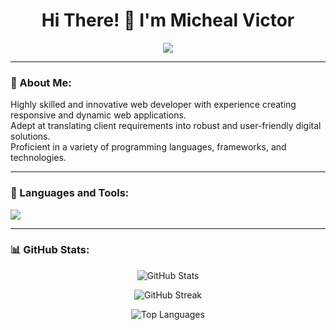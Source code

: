 <!-- Profile README -->

<h1 align="center">Hi There! 👋 I'm Micheal Victor</h1>

<p align="center">
  <a href="https://github.com/micheal-victor"><img src="https://readme-typing-svg.herokuapp.com?lines=Frontend+Developer;UI%2FUX+Designer;Loves+to+Collaborate;Always+learning+new+things&center=true&width=500&height=50"></a>
</p>

---

### 💫 About Me:
Highly skilled and innovative web developer with experience creating responsive and dynamic web applications.  
Adept at translating client requirements into robust and user-friendly digital solutions.  
Proficient in a variety of programming languages, frameworks, and technologies.

---

### 🧠 Languages and Tools:

<p align="left">
  <img src="https://skillicons.dev/icons?i=react,nextjs,nodejs,ts,js,html,css,sass,tailwind,figma,git,github,python,postgresql" />
</p>

---

### 📊 GitHub Stats:

<p align="center">
  <img src="https://github-readme-stats.vercel.app/api?username=micheal-victor&show_icons=true&theme=tokyonight" alt="GitHub Stats" />
</p>

<p align="center">
  <img src="https://github-readme-streak-stats.herokuapp.com/?user=micheal-victor&theme=tokyonight" alt="GitHub Streak" />
</p>

<p align="center">
  <img src="https://github-readme-stats.vercel.app/api/top-langs/?username=micheal-victor&layout=compact&theme=tokyonight" alt="Top Languages" />
</p>
